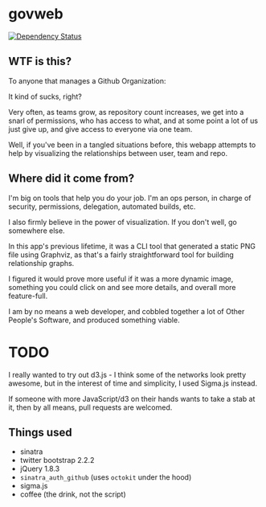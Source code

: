 # govweb

[![Dependency Status](https://gemnasium.com/badges/github.com/miketheman/govweb.svg)](https://gemnasium.com/github.com/miketheman/govweb)


## WTF is this?

To anyone that manages a Github Organization:

It kind of sucks, right?

Very often, as teams grow, as repository count increases, we get into a snarl of
permissions, who has access to what, and at some point a lot of us just give up,
and give access to everyone via one team.

Well, if you've been in a tangled situations before, this webapp attempts to
help by visualizing the relationships between user, team and repo.


## Where did it come from?

I'm big on tools that help you do your job. I'm an ops person, in charge of
security, permissions, delegation, automated builds, etc.

I also firmly believe in the power of visualization. If you don't well, go
somewhere else.

In this app's previous lifetime, it was a CLI tool that generated a static PNG
file using Graphviz, as that's a fairly straightforward tool for building
relationship graphs.

I figured it would prove more useful if it was a more dynamic image, something
you could click on and see more details, and overall more feature-full.

I am by no means a web developer, and cobbled together a lot of Other People's
Software, and produced something viable.


# TODO
I really wanted to try out d3.js - I think some of the networks look pretty
awesome, but in the interest of time and simplicity, I used Sigma.js instead.

If someone with more JavaScript/d3 on their hands wants to take a stab at it,
then by all means, pull requests are welcomed.

## Things used

* sinatra
* twitter bootstrap 2.2.2
* jQuery 1.8.3
* `sinatra_auth_github` (uses `octokit` under the hood)
* sigma.js
* coffee (the drink, not the script)
